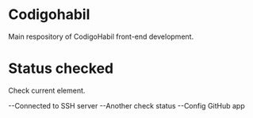 # Codigohabil
Main respository of CodigoHabil front-end development.

# Status checked
Check current element.

--Connected to SSH server
--Another check status
--Config GitHub app